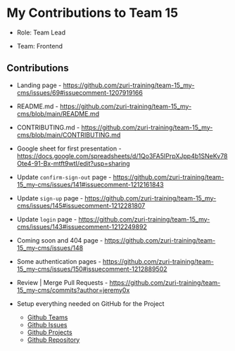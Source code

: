 # My Contributions to Team 15

- Role: Team Lead

- Team: Frontend

## Contributions

- Landing page - <https://github.com/zuri-training/team-15_my-cms/issues/69#issuecomment-1207919166>
- README.md - <https://github.com/zuri-training/team-15_my-cms/blob/main/README.md>
- CONTRIBUTING.md - <https://github.com/zuri-training/team-15_my-cms/blob/main/CONTRIBUTING.md>
- Google sheet for first presentation - <https://docs.google.com/spreadsheets/d/1Qo3FA5IPrpXJpp4b1SNeKv78Ote4-91-Bx-mtft9wtI/edit?usp=sharing>
- Update `confirm-sign-out` page - <https://github.com/zuri-training/team-15_my-cms/issues/141#issuecomment-1212161843>
- Update `sign-up` page - <https://github.com/zuri-training/team-15_my-cms/issues/145#issuecomment-1212281807>
- Update `login` page - <https://github.com/zuri-training/team-15_my-cms/issues/143#issuecomment-1212249892>
- Coming soon and 404 page - <https://github.com/zuri-training/team-15_my-cms/issues/148>
- Some authentication pages - <https://github.com/zuri-training/team-15_my-cms/issues/150#issuecomment-1212889502>
- Review | Merge Pull Requests - <https://github.com/zuri-training/team-15_my-cms/commits?author=jeremy0x>

- Setup everything needed on GitHub for the Project
  - [Github Teams](https://github.com/orgs/zuri-training/teams/team-15_my-cms)
  - [Github Issues](https://github.com/zuri-training/team-15_my-cms/issues)
  - [Github Projects](https://github.com/orgs/zuri-training/projects/99/views/1)
  - [Github Repository](https://github.com/zuri-training/team-15_my-cms)
